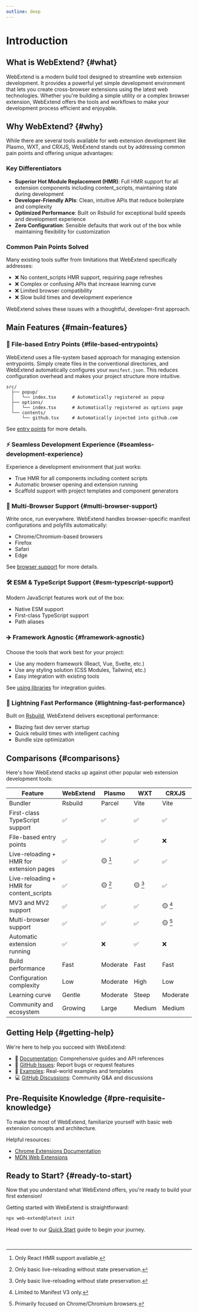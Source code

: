 ```yaml
---
outline: deep
---
```


# Introduction

## What is WebExtend? {#what}

WebExtend is a modern build tool designed to streamline web extension development. It provides a powerful yet simple development environment that lets you create cross-browser extensions using the latest web technologies. Whether you're building a simple utility or a complex browser extension, WebExtend offers the tools and workflows to make your development process efficient and enjoyable.

## Why WebExtend? {#why}

While there are several tools available for web extension development like Plasmo, WXT, and CRXJS, WebExtend stands out by addressing common pain points and offering unique advantages:

### Key Differentiators

- **Superior Hot Module Replacement (HMR)**: Full HMR support for all extension components including content_scripts, maintaining state during development
- **Developer-Friendly APIs**: Clean, intuitive APIs that reduce boilerplate and complexity
- **Optimized Performance**: Built on Rsbuild for exceptional build speeds and development experience
- **Zero Configuration**: Sensible defaults that work out of the box while maintaining flexibility for customization

### Common Pain Points Solved

Many existing tools suffer from limitations that WebExtend specifically addresses:

- ❌ No content_scripts HMR support, requiring page refreshes
- ❌ Complex or confusing APIs that increase learning curve
- ❌ Limited browser compatibility
- ❌ Slow build times and development experience

WebExtend solves these issues with a thoughtful, developer-first approach.

## Main Features {#main-features}

### 📝 File-based Entry Points {#file-based-entrypoints}

WebExtend uses a file-system based approach for managing extension entrypoints. Simply create files in the conventional directories, and WebExtend automatically configures your `manifest.json`. This reduces configuration overhead and makes your project structure more intuitive.

```
src/
  ├── popup/
  │   └── index.tsx      # Automatically registered as popup
  ├── options/
  │   └── index.tsx      # Automatically registered as options page
  └── contents/
      └── github.tsx     # Automatically injected into github.com
```

See [entry points](../essentials/entrypoints.md) for more details.

### ⚡️ Seamless Development Experience {#seamless-development-experience}

Experience a development environment that just works:

- True HMR for all components including content scripts
- Automatic browser opening and extension running
- Scaffold support with project templates and component generators

### 🧭 Multi-Browser Support {#multi-browser-support}

Write once, run everywhere. WebExtend handles browser-specific manifest configurations and polyfills automatically:

- Chrome/Chromium-based browsers
- Firefox
- Safari
- Edge

See [browser support](../essentials/browsers.md) for more details.

### 🛠️ ESM & TypeScript Support {#esm-typescript-support}

Modern JavaScript features work out of the box:

- Native ESM support
- First-class TypeScript support
- Path aliases

### ✈️ Framework Agnostic {#framework-agnostic}

Choose the tools that work best for your project:

- Use any modern framework (React, Vue, Svelte, etc.)
- Use any styling solution (CSS Modules, Tailwind, etc.)
- Easy integration with existing tools

See [using libraries](../essentials/using-libraries.md) for integration guides.

### 🚀 Lightning Fast Performance {#lightning-fast-performance}

Built on [Rsbuild](https://rsbuild.rs/), WebExtend delivers exceptional performance:

- Blazing fast dev server startup
- Quick rebuild times with intelligent caching
- Bundle size optimization

## Comparisons {#comparisons}

Here's how WebExtend stacks up against other popular web extension development tools:

| Feature                                  | WebExtend | Plasmo   | WXT     | CRXJS    |
| ---------------------------------------- | --------- | -------- | ------- | -------- |
| Bundler                                  | Rsbuild   | Parcel   | Vite    | Vite     |
| First-class TypeScript support           | ✅        | ✅       | ✅      | ✅       |
| File-based entry points                  | ✅        | ✅       | ✅      | ❌       |
| Live-reloading + HMR for extension pages | ✅        | 🟡 [^1]  | ✅      | ✅       |
| Live-reloading + HMR for content_scripts | ✅        | 🟡 [^2]  | 🟡 [^2] | ✅       |
| MV3 and MV2 support                      | ✅        | ✅       | ✅      | 🟡 [^3]  |
| Multi-browser support                    | ✅        | ✅       | ✅      | 🟡 [^4]  |
| Automatic extension running              | ✅        | ❌       | ✅      | ❌       |
| Build performance                        | Fast      | Moderate | Fast    | Fast     |
| Configuration complexity                 | Low       | Moderate | High    | Low      |
| Learning curve                           | Gentle    | Moderate | Steep   | Moderate |
| Community and ecosystem                  | Growing   | Large    | Medium  | Medium   |

[^1]: Only React HMR support available.
[^2]: Only basic live-reloading without state preservation.
[^3]: Limited to Manifest V3 only.
[^4]: Primarily focused on Chrome/Chromium browsers.

## Getting Help {#getting-help}

We're here to help you succeed with WebExtend:

- 📖 [Documentation](https://web-extend.github.io/web-extend/): Comprehensive guides and API references
- 🐛 [GitHub Issues](https://github.com/web-extend/web-extend/issues): Report bugs or request features
- 🌟 [Examples](https://github.com/web-extend/examples): Real-world examples and templates
- 💻 [GitHub Discussions](https://github.com/web-extend/web-extend/discussions): Community Q&A and discussions

## Pre-Requisite Knowledge {#pre-requisite-knowledge}

To make the most of WebExtend, familiarize yourself with basic web extension concepts and architecture.

Helpful resources:

- [Chrome Extensions Documentation](https://developer.chrome.com/docs/extensions/get-started)
- [MDN Web Extensions](https://developer.mozilla.org/en-US/docs/Mozilla/Add-ons/WebExtensions)

## Ready to Start? {#ready-to-start}

Now that you understand what WebExtend offers, you're ready to build your first extension!

Getting started with WebExtend is straightforward:

```bash
npx web-extend@latest init
```

Head over to our [Quick Start](./quick-start.md) guide to begin your journey.

<br />
